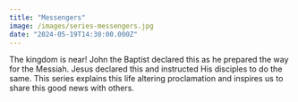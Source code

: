 ```yaml
---
title: "Messengers"
image: /images/series-messengers.jpg
date: "2024-05-19T14:30:00.000Z"
---
```

The kingdom is near! John the Baptist declared this as he prepared the way for the Messiah. Jesus declared this and instructed His disciples to do the same. This series explains this life altering proclamation and inspires us to share this good news with others.